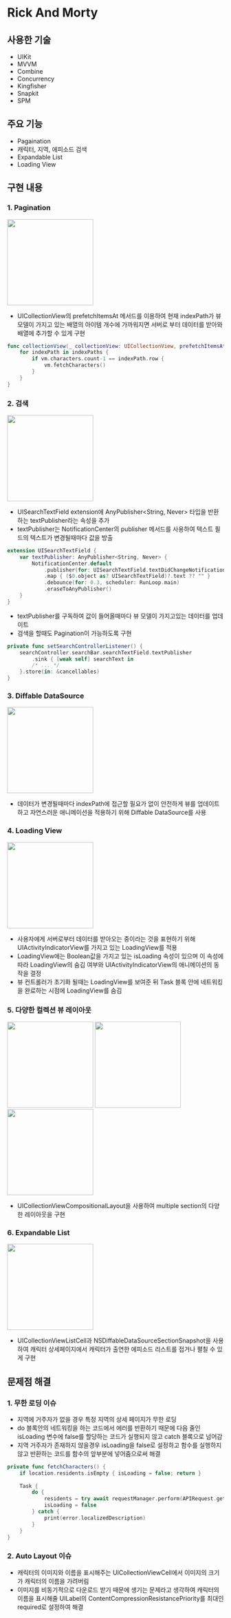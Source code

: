 # Rick And Morty
## 사용한 기술
* UIKit
* MVVM
* Combine
* Concurrency
* Kingfisher
* Snapkit
* SPM

## 주요 기능
* Pagaination
* 캐릭터, 지역, 에피소드 검색
* Expandable List
* Loading View

## 구현 내용
### 1. Pagination
<img width="200" src="https://github.com/devjuhyun/RickAndMorty/assets/117050638/96a32bba-f3b2-4837-82f2-701f2fc268bf">

* UICollectionView의 prefetchItemsAt 메서드를 이용하여 현재 indexPath가 뷰 모델이 가지고 있는 배열의 아이템 개수에 가까워지면 서버로 부터 데이터를 받아와 배열에 추가할 수 있게 구현

```swift
func collectionView(_ collectionView: UICollectionView, prefetchItemsAt indexPaths: [IndexPath]) {
    for indexPath in indexPaths {
        if vm.characters.count-1 == indexPath.row {
            vm.fetchCharacters()
        }
    }
}
```

### 2. 검색
<img width="200" src="https://github.com/devjuhyun/RickAndMorty/assets/117050638/f27f8fd2-9886-4572-9e96-c82a2aeff383">

* UISearchTextField extension에 AnyPublisher<String, Never> 타입을 반환하는 textPublisher라는 속성을 추가
* textPublisher는 NotificationCenter의 publisher 메서드를 사용하여 텍스트 필드의 텍스트가 변경될때마다 값을 방출

```swift
extension UISearchTextField {
    var textPublisher: AnyPublisher<String, Never> {
        NotificationCenter.default
            .publisher(for: UISearchTextField.textDidChangeNotification, object: self)
            .map { ($0.object as? UISearchTextField)?.text ?? "" }
            .debounce(for: 0.3, scheduler: RunLoop.main)
            .eraseToAnyPublisher()
    }
}
```

* textPublisher를 구독하여 값이 들어올때마다 뷰 모델이 가지고있는 데이터를 업데이트
* 검색을 할때도 Pagination이 가능하도록 구현

```swift
private func setSearchControllerListener() {
    searchController.searchBar.searchTextField.textPublisher
        .sink { [weak self] searchText in
        /* ... */
    }.store(in: &cancellables)
}
```

### 3. Diffable DataSource
<img width="200" src="https://github.com/devjuhyun/RickAndMorty/assets/117050638/bad8b47b-9202-4100-a5f0-da81cf8870ae">

* 데이터가 변경될때마다 indexPath에 접근할 필요가 없이 안전하게 뷰를 업데이트하고 자연스러운 애니메이션을 적용하기 위해 Diffable DataSource를 사용

### 4. Loading View
<img width="200" src="https://github.com/devjuhyun/RickAndMorty/assets/117050638/f622aa49-5c37-4cb4-b712-247ed456065e">

* 사용자에게 서버로부터 데이터를 받아오는 중이라는 것을 표현하기 위해 UIActivityIndicatorView를 가지고 있는 LoadingView를 적용
* LoadingView에는 Boolean값을 가지고 있는 isLoading 속성이 있으며 이 속성에 따라 LoadingView의 숨김 여부와 UIActivityIndicatorView의 애니메이션의 동작을 결정
* 뷰 컨트롤러가 초기화 될때는 LoadingView를 보여준 뒤 Task 블록 안에 네트워킹을 완료하는 시점에 LoadingView를 숨김

### 5. 다양한 컬렉션 뷰 레이아웃
<img width="200" src="https://github.com/devjuhyun/RickAndMorty/assets/117050638/be089163-29e8-419d-b83d-0d897f918aee"> <img width="200" src="https://github.com/devjuhyun/RickAndMorty/assets/117050638/625eabfd-761c-4170-bb0a-f2b719407376"> <img width="200" src="https://github.com/devjuhyun/RickAndMorty/assets/117050638/b8ff6bce-4621-475e-971a-1a41cec8e5cf">

* UICollectionViewCompositionalLayout을 사용하여 multiple section의 다양한 레이아웃을 구현

### 6. Expandable List
<img width="200" src="https://github.com/devjuhyun/RickAndMorty/assets/117050638/813a00b4-0cf0-4155-af71-e5f70b38f8c5">

* UICollectionViewListCell과 NSDiffableDataSourceSectionSnapshot을 사용하여 캐릭터 상세페이지에서 캐릭터가 출연한 에피소드 리스트를 접거나 펼칠 수 있게 구현

## 문제점 해결
### 1. 무한 로딩 이슈
* 지역에 거주자가 없을 경우 특정 지역의 상세 페이지가 무한 로딩
* do 블록안의 네트워킹을 하는 코드에서 에러를 반환하기 때문에 다음 줄인 isLoading 변수에 false를 할당하는 코드가 실행되지 않고 catch 블록으로 넘어감
* 지역 거주자가 존재하지 않을경우 isLoading을 false로 설정하고 함수를 실행하지 않고 반환하는 코드를 함수의 앞부분에 넣어줌으로써 해결

```swift
private func fetchCharacters() {
    if location.residents.isEmpty { isLoading = false; return }
        
    Task {
        do {
            residents = try await requestManager.perform(APIRequest.getMultipleCharacters(ids: ids))
            isLoading = false
        } catch {
            print(error.localizedDescription)
        }
    }
}
```

### 2. Auto Layout 이슈
* 캐릭터의 이미지와 이름을 표시해주는 UICollectionViewCell에서 이미지의 크기가 캐릭터의 이름을 가려버림 
* 이미지를 비동기적으로 다운로드 받기 때문에 생기는 문제라고 생각하여 캐릭터의 이름을 표시해줄 UILabel의 ContentCompressionResistancePriority를 최대인 required로 설정하여 해결
